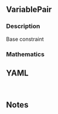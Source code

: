 ## VariablePair

### Description

Base constraint

### Mathematics

## YAML

```yaml
    
```

## Notes

